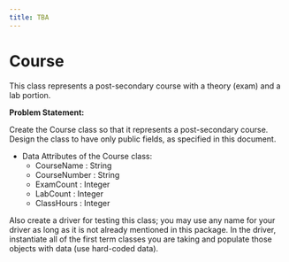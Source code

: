 ```yaml
---
title: TBA
---
```

# Course

This class represents a post-secondary course with a theory (exam) and a lab portion. 

**Problem Statement:**

Create the Course class so that it represents a post-secondary course. Design the class to have only public fields, as specified in this document.

* Data Attributes of the Course class:
  * CourseName : String
  * CourseNumber : String
  * ExamCount : Integer
  * LabCount : Integer
  * ClassHours : Integer

Also create a driver for testing this class; you may use any name for your driver as long as it is not already mentioned in this package. In the driver, instantiate all of the first term classes you are taking and populate those objects with data (use hard-coded data). 

